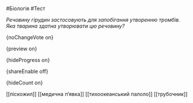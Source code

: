 #Біологія #Тест

*Речовину гірудин застосовують для запобігання утворенню тромбів. Яка тварина здатна утворювати цю речовину?*

{noChangeVote on}

{preview on}

{hideProgress on}

{shareEnable off}

{hideCount on}

[[піскожил]]
[[медична п’явка]]
[[тихоокеанський палоло]]
[[трубочник]]
